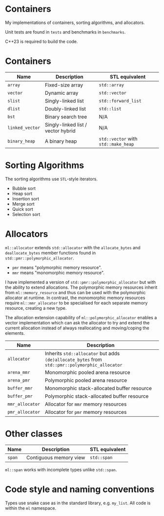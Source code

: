 # Containers

My implementations of containers, sorting algorithms, and allocators.

Unit tests are found in `tests` and benchmarks in `benchmarks`.

C++23 is required to build the code.

# Containers

| Name | Description | STL equivalent |
|------|-------------| ----------------|
| `array` | Fixed-size array | `std::array` |
| `vector` | Dynamic array | `std::vector` |
| `slist` | Singly-linked list | `std::forward_list` |
| `dlist` | Doubly-linked list | `std::list` |
| `bst` | Binary search tree | N/A |
| `linked_vector` | Singly-linked list / vector hybrid | N/A |
| `binary_heap` | A binary heap | `std::vector` with `std::make_heap` |

# Sorting Algorithms

The sorting algorithms use `STL`-style iterators.

- Bubble sort
- Heap sort
- Insertion sort
- Merge sort
- Quick sort
- Selection sort

# Allocators

`ml::allocator` extends `std::allocator` with the `allocate_bytes` and `deallocate_bytes` member functions
found in `std::pmr::polymorphic_allocator`.

- `pmr` means "polymorphic memory resource".
- `mmr` means "monomorphic memory resource".

I have implemented a version of `std::pmr::polymorphic_allocator` but with the ability to extend allocations.
The polymorphic memory resources inherit from `ml::memory_resource` and thus can be used with the polymorphic allocator
at runtime. In contrast, the monomorphic memory resources require `ml::mmr_allocator` to be specialised for
each separate memory resource, creating a new type.

The allocation extension capability of `ml::polymorphic_allocator` enables a vector implementation which 
can ask the allocator to try and extend the current allocation instead of always reallocating and 
moving/coping the elements.

| Name | Description |
|------|-------------|
| `allocator` | Inherits `std::allocator` but adds `(de)allocate_bytes` from `std::pmr::polymorphic_allocator` |
| `arena_mmr` | Monomorphic pooled arena resource |
| `arena_pmr` | Polymorphic pooled arena resource |
| `buffer_mmr` | Monomorphic stack-allocated buffer resource |
| `buffer_pmr` | Polymorphic stack-allocated buffer resource |
| `mmr_allocator` | Allocator for `mmr` memory resources |
| `pmr_allocator` | Allocator for `pmr` memory resources |

# Other classes

| Name | Description | STL equivalent |
|------|-------------| ----------------|
| `span` | Contiguous memory view | `std::span` |

`ml::span` works with incomplete types unlike `std::span`.

# Code style and naming conventions

Types use snake case as in the standard library, e.g. `my_list`.
All code is within the `ml` namespace.